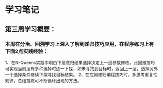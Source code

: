 # 学习笔记
## 第三周学习概要：
### 本周在分治、回溯学习上深入了解到递归技巧应用，在程序练习上有下面2点实践经验：
   1、在N-Queens实践中明白下层递归结果选择决定上一层参数修改，此回撤技巧可实现当前层有多种选择时逐一下探，如未寻找到目标时，返回上一层，选择另外一个选择条件继续下探寻找目标结果。
   2、在应用递归编程技巧时，多思考重复性规律，总结提炼可不断循环出现的方法。
